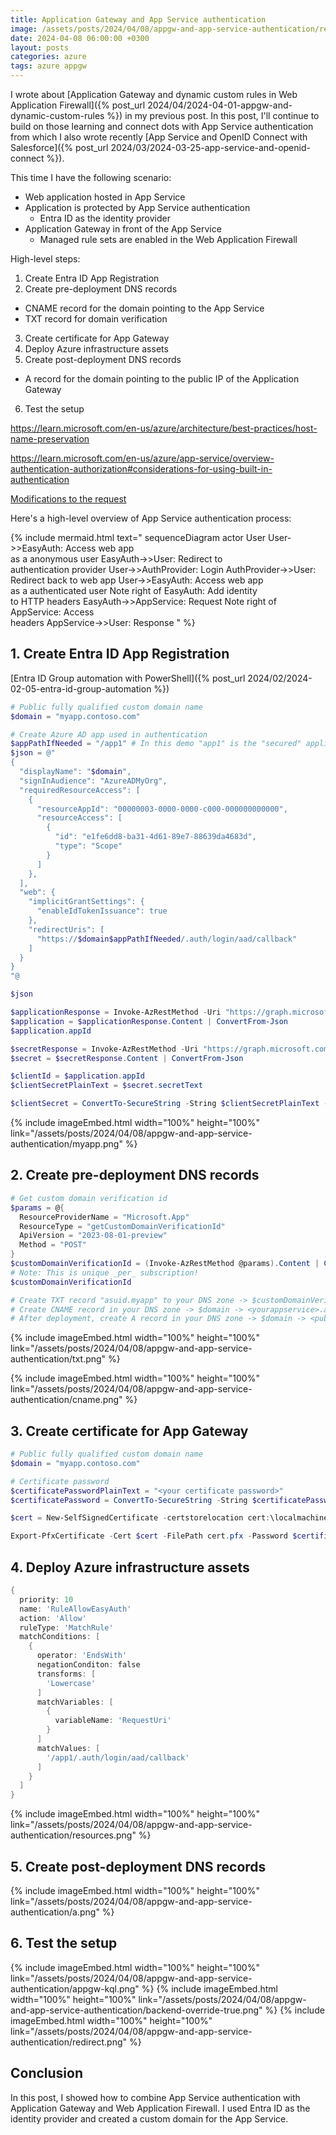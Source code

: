 ```yaml
---
title: Application Gateway and App Service authentication
image: /assets/posts/2024/04/08/appgw-and-app-service-authentication/resources.png
date: 2024-04-08 06:00:00 +0300
layout: posts
categories: azure
tags: azure appgw
---
```

I wrote about
[Application Gateway and dynamic custom rules in Web Application Firewall]({% post_url 2024/04/2024-04-01-appgw-and-dynamic-custom-rules %})
in my previous post. 
In this post, I'll continue to build on those learning and connect dots with App Service authentication
from which I also wrote recently
[App Service and OpenID Connect with Salesforce]({% post_url 2024/03/2024-03-25-app-service-and-openid-connect %}).

This time I have the following scenario:

- Web application hosted in App Service
- Application is protected by App Service authentication
  - Entra ID as the identity provider
- Application Gateway in front of the App Service
  - Managed rule sets are enabled in the Web Application Firewall

High-level steps:

1. Create Entra ID App Registration
2. Create pre-deployment DNS records
  - CNAME record for the domain pointing to the App Service
  - TXT record for domain verification
3. Create certificate for App Gateway
4. Deploy Azure infrastructure assets
5. Create post-deployment DNS records
  - A record for the domain pointing to the public IP of the Application Gateway
6. Test the setup

https://learn.microsoft.com/en-us/azure/architecture/best-practices/host-name-preservation

https://learn.microsoft.com/en-us/azure/app-service/overview-authentication-authorization#considerations-for-using-built-in-authentication

[Modifications to the request](https://learn.microsoft.com/en-us/azure/application-gateway/how-application-gateway-works#modifications-to-the-request)

Here's a high-level overview of App Service authentication process:

{% include mermaid.html text="
sequenceDiagram
    actor User
    User->>EasyAuth: Access web app<br/>as a anonymous user
    EasyAuth->>User: Redirect to<br/>authentication provider
    User->>AuthProvider: Login
    AuthProvider->>User: Redirect back to web app
    User->>EasyAuth: Access web app<br/>as a authenticated user
    Note right of EasyAuth: Add identity<br/>to HTTP headers
    EasyAuth->>AppService: Request 
    Note right of AppService: Access<br/>headers
    AppService->>User: Response
" %}

## 1. Create Entra ID App Registration

[Entra ID Group automation with PowerShell]({% post_url 2024/02/2024-02-05-entra-id-group-automation %})

```powershell
# Public fully qualified custom domain name
$domain = "myapp.contoso.com"

# Create Azure AD app used in authentication
$appPathIfNeeded = "/app1" # In this demo "app1" is the "secured" application
$json = @"
{
  "displayName": "$domain",
  "signInAudience": "AzureADMyOrg",
  "requiredResourceAccess": [
    {
      "resourceAppId": "00000003-0000-0000-c000-000000000000",
      "resourceAccess": [
        {
          "id": "e1fe6dd8-ba31-4d61-89e7-88639da4683d",
          "type": "Scope"
        }
      ]
    },
  ],
  "web": {
    "implicitGrantSettings": {
      "enableIdTokenIssuance": true
    },
    "redirectUris": [
      "https://$domain$appPathIfNeeded/.auth/login/aad/callback"
    ]
  }
}
"@

$json

$applicationResponse = Invoke-AzRestMethod -Uri "https://graph.microsoft.com/v1.0/applications" -Method POST -Payload $json
$application = $applicationResponse.Content | ConvertFrom-Json
$application.appId

$secretResponse = Invoke-AzRestMethod -Uri "https://graph.microsoft.com/v1.0/applications/$($application.id)/addPassword" -Method POST
$secret = $secretResponse.Content | ConvertFrom-Json

$clientId = $application.appId
$clientSecretPlainText = $secret.secretText

$clientSecret = ConvertTo-SecureString -String $clientSecretPlainText -Force -AsPlainText
```

{% include imageEmbed.html width="100%" height="100%" link="/assets/posts/2024/04/08/appgw-and-app-service-authentication/myapp.png" %}

## 2. Create pre-deployment DNS records

```powershell	
# Get custom domain verification id
$params = @{
  ResourceProviderName = "Microsoft.App"
  ResourceType = "getCustomDomainVerificationId"
  ApiVersion = "2023-08-01-preview"
  Method = "POST"
}
$customDomainVerificationId = (Invoke-AzRestMethod @params).Content | ConvertFrom-Json
# Note: This is unique _per_ subscription!
$customDomainVerificationId

# Create TXT record "asuid.myapp" to your DNS zone -> $customDomainVerificationId
# Create CNAME record in your DNS zone -> $domain -> <yourappservice>.azurewebsites.net
# After deployment, create A record in your DNS zone -> $domain -> <public IP of AppGw>
```

{% include imageEmbed.html width="100%" height="100%" link="/assets/posts/2024/04/08/appgw-and-app-service-authentication/txt.png" %}

{% include imageEmbed.html width="100%" height="100%" link="/assets/posts/2024/04/08/appgw-and-app-service-authentication/cname.png" %}

## 3. Create certificate for App Gateway

```powershell
# Public fully qualified custom domain name
$domain = "myapp.contoso.com"

# Certificate password
$certificatePasswordPlainText = "<your certificate password>"
$certificatePassword = ConvertTo-SecureString -String $certificatePasswordPlainText -Force -AsPlainText

$cert = New-SelfSignedCertificate -certstorelocation cert:\localmachine\my -dnsname $domain

Export-PfxCertificate -Cert $cert -FilePath cert.pfx -Password $certificatePassword
```

## 4. Deploy Azure infrastructure assets



```powershell
{
  priority: 10
  name: 'RuleAllowEasyAuth'
  action: 'Allow'
  ruleType: 'MatchRule'
  matchConditions: [
    {
      operator: 'EndsWith'
      negationConditon: false
      transforms: [
        'Lowercase'
      ]
      matchVariables: [
        {
          variableName: 'RequestUri'
        }
      ]
      matchValues: [
        '/app1/.auth/login/aad/callback'
      ]
    }
  ]
}
```

{% include imageEmbed.html width="100%" height="100%" link="/assets/posts/2024/04/08/appgw-and-app-service-authentication/resources.png" %}

## 5. Create post-deployment DNS records

{% include imageEmbed.html width="100%" height="100%" link="/assets/posts/2024/04/08/appgw-and-app-service-authentication/a.png" %}

## 6. Test the setup

{% include imageEmbed.html width="100%" height="100%" link="/assets/posts/2024/04/08/appgw-and-app-service-authentication/appgw-kql.png" %}
{% include imageEmbed.html width="100%" height="100%" link="/assets/posts/2024/04/08/appgw-and-app-service-authentication/backend-override-true.png" %}
{% include imageEmbed.html width="100%" height="100%" link="/assets/posts/2024/04/08/appgw-and-app-service-authentication/redirect.png" %}

## Conclusion

In this post, I showed how to combine App Service authentication with Application Gateway and Web Application Firewall.
I used Entra ID as the identity provider and created a custom domain for the App Service.
